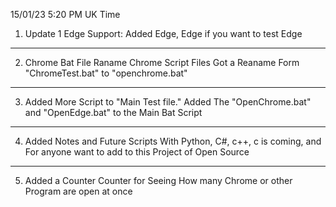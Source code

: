 15/01/23  5:20 PM UK Time

1. Update 1 Edge Support:
Added Edge, Edge if you want to test Edge

---------

2. Chrome Bat File Raname 
Chrome Script Files Got a Reaname Form "ChromeTest.bat" to "openchrome.bat"

---------

3. Added More Script to "Main Test file."
Added The "OpenChrome.bat" and "OpenEdge.bat" to the Main Bat Script

---------

4. Added Notes and Future Scripts 
With Python, C#, c++, c is coming, and For anyone want to add to this Project of Open Source

---------

5. Added a Counter
Counter for Seeing How many Chrome or other Program are open at once